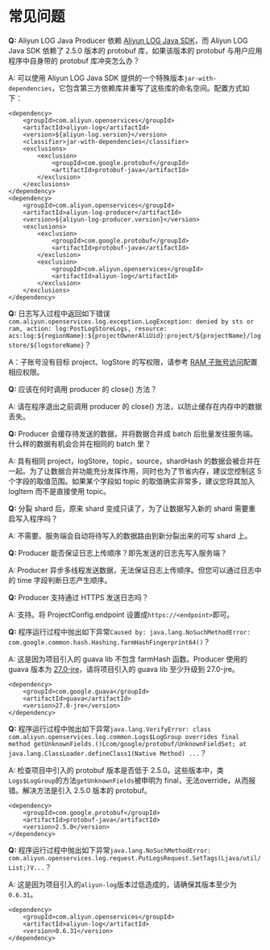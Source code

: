 # 常见问题

**Q:** Aliyun LOG Java Producer 依赖 [Aliyun LOG Java SDK](https://github.com/aliyun/aliyun-log-java-sdk)，而 Aliyun LOG Java SDK 依赖了 2.5.0 版本的 protobuf 库，如果该版本的 protobuf 与用户应用程序中自身带的 protobuf 库冲突怎么办？

A: 可以使用 Aliyun LOG Java SDK 提供的一个特殊版本`jar-with-dependencies`，它包含第三方依赖库并重写了这些库的命名空间。配置方式如下：
```
<dependency>
    <groupId>com.aliyun.openservices</groupId>
    <artifactId>aliyun-log</artifactId>
    <version>${aliyun-log.version}</version>
    <classifier>jar-with-dependencies</classifier>
    <exclusions>
        <exclusion>
            <groupId>com.google.protobuf</groupId>
            <artifactId>protobuf-java</artifactId>
        </exclusion>
    </exclusions>
</dependency>
<dependency>
    <groupId>com.aliyun.openservices</groupId>
    <artifactId>aliyun-log-producer</artifactId>
    <version>${aliyun-log-producer.version}</version>
    <exclusions>
        <exclusion>
            <groupId>com.google.protobuf</groupId>
            <artifactId>protobuf-java</artifactId>
        </exclusion>
        <exclusion>
            <groupId>com.aliyun.openservices</groupId>
            <artifactId>aliyun-log</artifactId>
        </exclusion>
    </exclusions>
</dependency>
```

**Q:** 日志写入过程中返回如下错误`com.aliyun.openservices.log.exception.LogException: denied by sts or ram, action: log:PostLogStoreLogs, resource: acs:log:${regionName}:${projectOwnerAliUid}:project/${projectName}/logstore/${logstoreName}`？

A：子账号没有目标 project、logStore 的写权限，请参考 [RAM 子账号访问](https://github.com/aliyun/aliyun-log-java-producer#ram-%E5%AD%90%E8%B4%A6%E5%8F%B7%E8%AE%BF%E9%97%AE)配置相应权限。

**Q:** 应该在何时调用 producer 的 close() 方法？

A: 请在程序退出之前调用 producer 的 close() 方法，以防止缓存在内存中的数据丢失。

**Q:** Producer 会缓存待发送的数据，并将数据合并成 batch 后批量发往服务端。什么样的数据有机会合并在相同的 batch 里？

A: 具有相同 project，logStore，topic，source，shardHash 的数据会被合并在一起。为了让数据合并功能充分发挥作用，同时也为了节省内存，建议您控制这 5 个字段的取值范围。如果某个字段如 topic 的取值确实非常多，建议您将其加入 logItem 而不是直接使用 topic。

**Q:** 分裂 shard 后，原来 shard 变成只读了，为了让数据写入新的 shard 需要重启写入程序吗？

A: 不需要。服务端会自动将待写入的数据路由到新分裂出来的可写 shard 上。

**Q:** Producer 能否保证日志上传顺序？即先发送的日志先写入服务端？

A: Producer 异步多线程发送数据，无法保证日志上传顺序。但您可以通过日志中的 time 字段判断日志产生顺序。

**Q:** Producer 支持通过 HTTPS 发送日志吗？

A: 支持。将 ProjectConfig.endpoint 设置成`https://<endpoint>`即可。

**Q:** 程序运行过程中抛出如下异常`Caused by: java.lang.NoSuchMethodError: com.google.common.hash.Hashing.farmHashFingerprint64()`？

A: 这是因为项目引入的 guava lib 不包含 farmHash 函数。Producer 使用的 guava 版本为 [27.0-jre](https://github.com/aliyun/aliyun-log-java-producer/blob/master/pom.xml#L45)，请将项目引入的 guava lib 至少升级到 27.0-jre。 
```
<dependency>
    <groupId>com.google.guava</groupId>
    <artifactId>guava</artifactId>
    <version>27.0-jre</version>
</dependency>
```

**Q:** 程序运行过程中抛出如下异常`java.lang.VerifyError: class com.aliyun.openservices.log.common.Logs$LogGroup overrides final method getUnknownFields.()Lcom/google/protobuf/UnknownFieldSet;
at java.lang.ClassLoader.defineClass1(Native Method)
...`？

A: 检查项目中引入的 protobuf 版本是否低于 2.5.0。这些版本中，类`Logs$LogGroup`的方法`getUnknownFields`被申明为 final，无法override，从而报错。解决方法是引入 2.5.0 版本的 protobuf。
```
<dependency>
    <groupId>com.google.protobuf</groupId>
    <artifactId>protobuf-java</artifactId>
    <version>2.5.0</version>
</dependency>
```

**Q:** 程序运行过程中抛出如下异常`java.lang.NoSuchMethodError: com.aliyun.openservices.log.request.PutLogsRequest.SetTags(Ljava/util/List;)V...`？

A: 这是因为项目引入的`aliyun-log`版本过低造成的，请确保其版本至少为`0.6.31`。
```
<dependency>
    <groupId>com.aliyun.openservices</groupId>
    <artifactId>aliyun-log</artifactId>
    <version>0.6.31</version>
</dependency>
```





